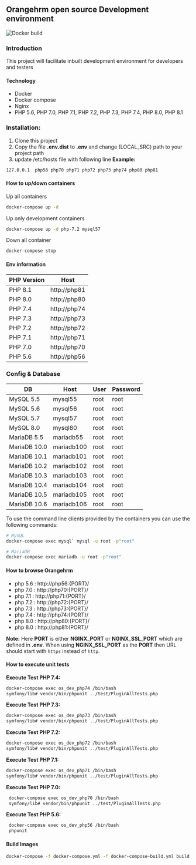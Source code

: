 ## Orangehrm open source Development environment

![Docker build](https://github.com/orangehrm/orangehrm-os-dev-environment/workflows/Docker%20build/badge.svg)

### Introduction
This project will facilitate inbuilt development environment for developers and testers 

#### Technology 
 - Docker
 - Docker compose 
 - Nginx
 - PHP 5.6, PHP 7.0, PHP 7.1, PHP 7.2, PHP 7.3, PHP 7.4, PHP 8.0, PHP 8.1

### Installation:
 1. Clone this project
 1. Copy the file __.env.dist__ to __.env__ and change (LOCAL_SRC) path to your project path
 1. update /etc/hosts file with following line
 __Example:__
 ```bash
 127.0.0.1	php56 php70 php71 php72 php73 php74 php80 php81
 ```
#### How to up/down containers 
Up all containers
```bash
docker-compose up -d
```

Up only development containers 
```bash
docker-compose up -d php-7.2 mysql57
```
 
Down all container
```bash
docker-compose stop
```
#### Env information 

| PHP Version  | Host | 
| ------------- | ------------- |
| PHP 8.1  | http://php81  |
| PHP 8.0  | http://php80  |
| PHP 7.4  | http://php74  |
| PHP 7.3  | http://php73  | 
| PHP 7.2  | http://php72  | 
| PHP 7.1  | http://php71  | 
| PHP 7.0  | http://php70  | 
| PHP 5.6  | http://php56  | 

### Config & Database

| DB  | Host |User  | Password |
| --- | ---- |---- | ------- |
| MySQL 5.5  | mysql55  |root  | root  |
| MySQL 5.6  | mysql56  |root  | root  |
| MySQL 5.7  | mysql57  |root  | root  |
| MySQL 8.0  | mysql80  |root  | root  |
| MariaDB 5.5  | mariadb55  |root  | root  |
| MariaDB 10.0  | mariadb100  |root  | root  |
| MariaDB 10.1  | mariadb101  |root  | root  |
| MariaDB 10.2  | mariadb102  |root  | root  |
| MariaDB 10.3  | mariadb103  |root  | root  |
| MariaDB 10.4  | mariadb104  |root  | root  |
| MariaDB 10.5  | mariadb105  |root  | root  |
| MariaDB 10.6  | mariadb106  |root  | root  |


To use the command line clients provided by the containers you can use the following commands:

```bash
# MySQL
docker-compose exec mysql` mysql -u root -p"root"

# MariaDB
docker-compose exec mariadb -u root -p"root"
```

#### How to browse Orangehrm

- php 5.6 : http://php56:{PORT}/
- php 7.0 : http://php70:{PORT}/
- php 7.1 : http://php71:{PORT}/
- php 7.2 : http://php72:{PORT}/
- php 7.3 : http://php73:{PORT}/
- php 7.4 : http://php74:{PORT}/
- php 8.0 : http://php80:{PORT}/
- php 8.0 : http://php81:{PORT}/

__Note:__ Here __PORT__ is either __NGINX_PORT__ or __NGINX_SSL_PORT__ which are defined in __.env__. When using __NGINX_SSL_PORT__ as the __PORT__ then URL should start with `https` instead of `http`.

#### How to execute unit tests
 __Execute Test PHP 7.4:__
 ```bash
 docker-compose exec os_dev_php74 /bin/bash
 symfony/lib# vendor/bin/phpunit ../test/PluginAllTests.php
 ```

 __Execute Test PHP 7.3:__
 ```bash
 docker-compose exec os_dev_php73 /bin/bash
 symfony/lib# vendor/bin/phpunit ../test/PluginAllTests.php
 ```

 __Execute Test PHP 7.2:__
 ```bash
 docker-compose exec os_dev_php72 /bin/bash
 symfony/lib# vendor/bin/phpunit ../test/PluginAllTests.php
 ```
 
  __Execute Test PHP 7.1:__
  ```bash
  docker-compose exec os_dev_php71 /bin/bash
  symfony/lib# vendor/bin/phpunit ../test/PluginAllTests.php
  ```
  
  __Execute Test PHP 7.0:__
  ```bash
   docker-compose exec os_dev_php70 /bin/bash
   symfony/lib# vendor/bin/phpunit ../test/PluginAllTests.php
  ```

  __Execute Test PHP 5.6:__
  ```bash
   docker-compose exec os_dev_php56 /bin/bash
   phpunit
  ```
#### Build Images
```bash
docker-compose -f docker-compose.yml -f docker-compose-build.yml build nginx
```
